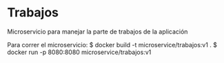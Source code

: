 # Trabajos
Microservicio para manejar la parte de trabajos de la aplicación

Para correr el microservicio:
$ docker build -t microservice/trabajos:v1 .
$ docker run -p 8080:8080 microservice/trabajos:v1
